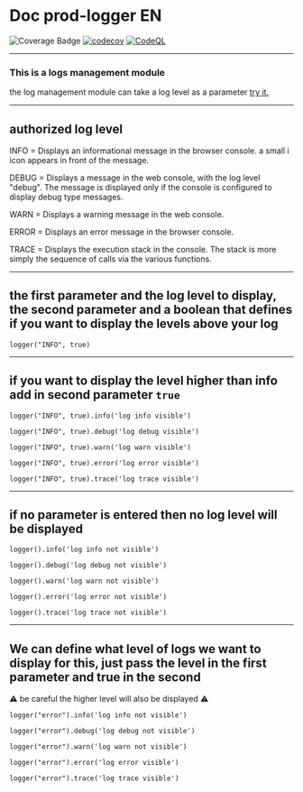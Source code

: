# Doc prod-logger EN

![Coverage Badge](https://img.shields.io/endpoint?url=https://gist.githubusercontent.com/LeonardoDaFonsecaEsteves/6efb09a5572ada0bac3126f346d76e32/raw/prod-logger__heads_main.json) [![codecov](https://codecov.io/gh/LeonardoDaFonsecaEsteves/prod-logger/branch/main/graph/badge.svg?token=5QTMF25PCI)](https://codecov.io/gh/LeonardoDaFonsecaEsteves/prod-logger) [![CodeQL](https://github.com/LeonardoDaFonsecaEsteves/prod-logger/actions/workflows/codeql-analysis.yml/badge.svg)](https://github.com/LeonardoDaFonsecaEsteves/prod-logger/actions/workflows/codeql-analysis.yml)
***

### This is a logs management module

the log management module can take a log level as a parameter [try it.](https://codesandbox.io/s/y1658?file=/src/App.js)
***

## authorized log level

INFO = Displays an informational message in the browser console. a small i icon appears in front of the message.

DEBUG = Displays a message in the web console, with the log level "debug". The message is displayed only if the console is configured to display debug type messages.

WARN = Displays a warning message in the web console.

ERROR = Displays an error message in the browser console.

TRACE = Displays the execution stack in the console. The stack is more simply the sequence of calls via the various functions.

***
## the first parameter and the log level to display, the second parameter and a boolean that defines if you want to display the levels above your log
 `logger("INFO", true)`
 
****
## if you want to display the level higher than info add in second parameter `true`

 `logger("INFO", true).info('log info visible')`
 
 `logger("INFO", true).debug('log debug visible')`

 `logger("INFO", true).warn('log warn visible')`

 `logger("INFO", true).error('log error visible')`

 `logger("INFO", true).trace('log trace visible')`

****

## if no parameter is entered then no log level will be displayed

`logger().info('log info not visible')`

`logger().debug('log debug not visible')`

`logger().warn('log warn not visible')`

`logger().error('log error not visible')`

`logger().trace('log trace not visible')`

*****

## We can define what level of logs we want to display for this, just pass the level in the first parameter and true in the second
:warning: be careful the higher level will also be displayed :warning:  

 `logger("error").info('log info not visible')`

 `logger("error").debug('log debug not visible')`

 `logger("error").warn('log warn not visible')`

 `logger("error").error('log error visible')`

 `logger("error").trace('log trace visible')`

